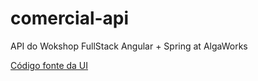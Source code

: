 # comercial-api
API do Wokshop FullStack Angular + Spring at AlgaWorks

[Código fonte da UI](https://github.com/improvement-courses/comercial-ui)
